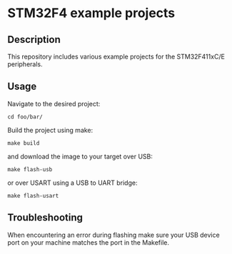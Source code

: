# STM32F4 example projects

## Description

This repository includes various example projects for the STM32F411xC/E peripherals.

## Usage

Navigate to the desired project:
```console
cd foo/bar/
```

Build the project using make:
```console
make build
```

and download the image to your target over USB:
```console
make flash-usb
```
or over USART using a USB to UART bridge:
```console
make flash-usart
```

## Troubleshooting

When encountering an error during flashing make sure your USB device port on your machine matches the port in the Makefile.

